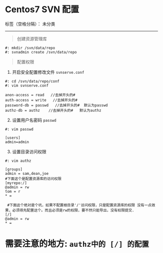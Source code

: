 ﻿# Centos7 SVN 配置

标签（空格分隔）： 未分类

---

> 创建资源管理库
```
#: mkdir /svn/data/repo
#: svnadmin create /svn/data/repo
```
> 配置权限

1. 开启安全配置修改文件 `svnserve.conf`
```
#: cd /svn/data/repo/conf
#: vim svnserve.conf
```
    anon-access = read   //去掉开头的#
    auth-access = write   //去掉开头的#
    password-db = passwd   //去掉开头的#  默认为passwd
    authz-db = authz    //去掉开头的#   默认为authz  
2. 设置用户名密码 `passwd`
```
#: vim passwd
```
    [users]
    admin=admin
3. 设置目录访问权限
```
#: vim authz
```
    [groups]
    admin = sam,dean,joe
    #下面这个是配置资源库的访问权限
    [myrepo:/]
    @admin = rw
    tom = r
    * = 
    
     #下面这个绝对是个坑，如果不配置根目录'/'访问权限，只是配置资源库的权限 没有一点效果，必须得先配置这个。而且必须是rw的权限，要不然只能导出，没有权限提交.
    [/]
    @admin = rw  
    * = 

# 需要注意的地方: `authz中的 [/] 的配置`
